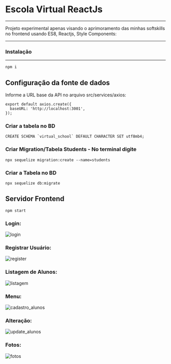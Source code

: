 # Escola Virtual ReactJs

---
 Projeto experimental apenas visando o aprimoramento das minhas softskills no frontend usando ES8, Reactjs, Style Components:
 
---
### Instalação
---
````
npm i 
````

## Configuração da fonte de dados
Informe a URL base da API no arquivo src/services/axios:
````
export default axios.create({
  baseURL: 'http://localhost:3001',
});
````

### Criar a tabela no BD
``
CREATE SCHEMA `virtual_school` DEFAULT CHARACTER SET utf8mb4;
``

### Criar Migration/Tabela Students - No terminal digite

``
npx sequelize migration:create --name=students
``

### Criar a Tabela no BD

``
npx sequelize db:migrate
``

## Servidor Frontend
````
npm start
````

### Login:
![login](./Prints/0.png)

### Registrar Usuário:
![register](./Prints/1.png)

### Listagem de Alunos:
![listagem](./Prints/2.png)

### Menu:
![cadastro_alunos](./Prints/3.png)

### Alteração:
![update_alunos](./Prints/4.png)

### Fotos:
![fotos](./Prints/5.png)
